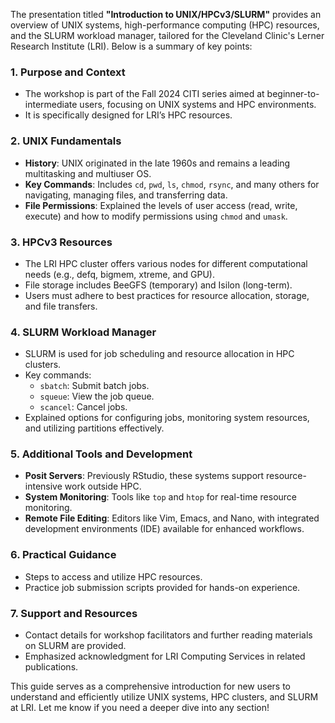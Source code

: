 The presentation titled **"Introduction to UNIX/HPCv3/SLURM"** provides an overview of UNIX systems, high-performance computing (HPC) resources, and the SLURM workload manager, tailored for the Cleveland Clinic's Lerner Research Institute (LRI). Below is a summary of key points:

### 1. **Purpose and Context**
   - The workshop is part of the Fall 2024 CITI series aimed at beginner-to-intermediate users, focusing on UNIX systems and HPC environments.
   - It is specifically designed for LRI’s HPC resources.

### 2. **UNIX Fundamentals**
   - **History**: UNIX originated in the late 1960s and remains a leading multitasking and multiuser OS.
   - **Key Commands**: Includes `cd`, `pwd`, `ls`, `chmod`, `rsync`, and many others for navigating, managing files, and transferring data.
   - **File Permissions**: Explained the levels of user access (read, write, execute) and how to modify permissions using `chmod` and `umask`.

### 3. **HPCv3 Resources**
   - The LRI HPC cluster offers various nodes for different computational needs (e.g., defq, bigmem, xtreme, and GPU).
   - File storage includes BeeGFS (temporary) and Isilon (long-term).
   - Users must adhere to best practices for resource allocation, storage, and file transfers.

### 4. **SLURM Workload Manager**
   - SLURM is used for job scheduling and resource allocation in HPC clusters.
   - Key commands:
     - `sbatch`: Submit batch jobs.
     - `squeue`: View the job queue.
     - `scancel`: Cancel jobs.
   - Explained options for configuring jobs, monitoring system resources, and utilizing partitions effectively.

### 5. **Additional Tools and Development**
   - **Posit Servers**: Previously RStudio, these systems support resource-intensive work outside HPC.
   - **System Monitoring**: Tools like `top` and `htop` for real-time resource monitoring.
   - **Remote File Editing**: Editors like Vim, Emacs, and Nano, with integrated development environments (IDE) available for enhanced workflows.

### 6. **Practical Guidance**
   - Steps to access and utilize HPC resources.
   - Practice job submission scripts provided for hands-on experience.

### 7. **Support and Resources**
   - Contact details for workshop facilitators and further reading materials on SLURM are provided.
   - Emphasized acknowledgment for LRI Computing Services in related publications.

This guide serves as a comprehensive introduction for new users to understand and efficiently utilize UNIX systems, HPC clusters, and SLURM at LRI. Let me know if you need a deeper dive into any section!

